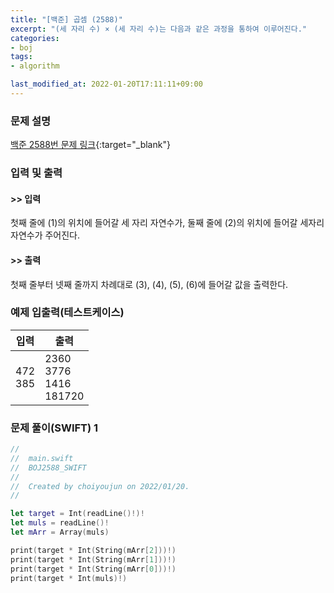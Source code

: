 ```yaml
---
title: "[백준] 곱셈 (2588)"
excerpt: "(세 자리 수) × (세 자리 수)는 다음과 같은 과정을 통하여 이루어진다."
categories:
- boj
tags:
- algorithm

last_modified_at: 2022-01-20T17:11:11+09:00
---
```



### 문제 설명
[백준 2588번 문제 링크](https://www.acmicpc.net/problem/2588#description){:target="_blank"}




### 입력 및 출력
#### >> 입력
첫째 줄에 (1)의 위치에 들어갈 세 자리 자연수가, 둘째 줄에 (2)의 위치에 들어갈 세자리 자연수가 주어진다.



#### >> 출력
첫째 줄부터 넷째 줄까지 차례대로 (3), (4), (5), (6)에 들어갈 값을 출력한다.





### 예제 입출력(테스트케이스)


|입력|출력|
|-----|------|
|472<br>385|2360<br>3776<br>1416<br>181720|




### 문제 풀이(SWIFT) 1
```swift
//
//  main.swift
//  BOJ2588_SWIFT
//
//  Created by choiyoujun on 2022/01/20.
//

let target = Int(readLine()!)!
let muls = readLine()!
let mArr = Array(muls)

print(target * Int(String(mArr[2]))!)
print(target * Int(String(mArr[1]))!)
print(target * Int(String(mArr[0]))!)
print(target * Int(muls)!)
```